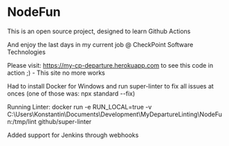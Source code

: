 # NodeFun

This is an open source project, designed to learn Github Actions

And enjoy the last days in my current job @ CheckPoint Software Technologies

Please visit: <https://my-cp-departure.herokuapp.com> to see this code in action ;) - This site no more works

Had to install Docker for Windows and run super-linter to fix all issues at onces (one of those was: npx standard --fix)

Running Linter:
docker run -e RUN_LOCAL=true -v C:\Users\Konstantin\Documents\Development\MyDepartureLinting\NodeFun:/tmp/lint github/super-linter

Added support for Jenkins through webhooks
